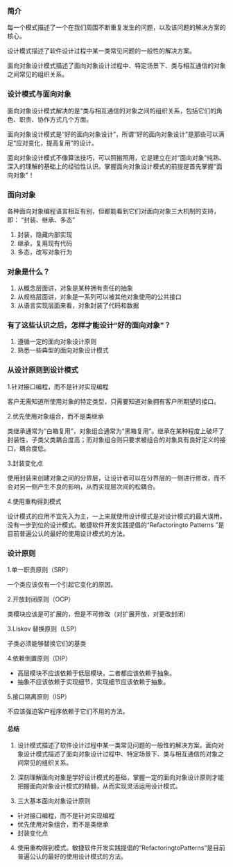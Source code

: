 ### 简介

每一个模式描述了一个在我们周围不断重复发生的问题，以及该问题的解决方案的核心。

设计模式描述了软件设计过程中某一类常见问题的一般性的解决方案。

面向对象设计模式描述了面向对象设计过程中、特定场景下、类与相互通信的对象之间常见的组织关系。

### 设计模式与面向对象

面向对象设计模式解决的是“类与相互通信的对象之间的组织关系，包括它们的角色、职责、协作方式几个方面。

面向对象设计模式是“好的面向对象设计”，所谓“好的面向对象设计”是那些可以满足“应对变化，提高复用”的设计。

面向对象设计模式不像算法技巧，可以照搬照用，它是建立在对“面向对象”纯熟、深入的理解的基础上的经验性认识。掌握面向对象设计模式的前提是首先掌握“面向对象”！

### 面向对象

各种面向对象编程语言相互有别，但都能看到它们对面向对象三大机制的支持，即： “封装、继承、多态”

1. 封装，隐藏内部实现
2. 继承，复用现有代码
3. 多态，改写对象行为

### 对象是什么？

1. 从概念层面讲，对象是某种拥有责任的抽象
2. 从规格层面讲，对象是一系列可以被其他对象使用的公共接口
3. 从语言实现层面来看，对象封装了代码和数据

### 有了这些认识之后，怎样才能设计“好的面向对象”？

1. 遵循一定的面向对象设计原则
2. 熟悉一些典型的面向对象设计模式

### 从设计原则到设计模式

1.针对接口编程，而不是针对实现编程

客户无需知道所使用对象的特定类型，只需要知道对象拥有客户所期望的接口。
  
2.优先使用对象组合，而不是类继承

类继承通常为“白箱复用”，对象组合通常为“黑箱复用”。继承在某种程度上破坏了封装性，子类父类耦合度高；而对象组合则只要求被组合的对象具有良好定义的接口，耦合度低。

3.封装变化点

使用封装来创建对象之间的分界层，让设计者可以在分界层的一侧进行修改，而不会对另一侧产生不良的影响，从而实现层次间的松耦合。

4.使用重构得到模式

设计模式的应用不宜先入为主，一上来就使用设计模式是对设计模式的最大误用。没有一步到位的设计模式。敏捷软件开发实践提倡的“Refactoringto Patterns ”是目前普遍公认的最好的使用设计模式的方法。

### 设计原则

1.单一职责原则（SRP）

一个类应该仅有一个引起它变化的原因。

2.开放封闭原则（OCP）

类模块应该是可扩展的，但是不可修改（对扩展开放，对更改封闭）

3.Liskov 替换原则（LSP）

子类必须能够替换它们的基类

4.依赖倒置原则（DIP）

* 高层模块不应该依赖于低层模块，二者都应该依赖于抽象。
* 抽象不应该依赖于实现细节，实现细节应该依赖于抽象。

5.接口隔离原则（ISP）

不应该强迫客户程序依赖于它们不用的方法。


#### 总结

1. 设计模式描述了软件设计过程中某一类常见问题的一般性的解决方案。面向对象设计模式描述了面向对象设计过程中、特定场景下、类与相互通信的对象之间常见的组织关系。

2. 深刻理解面向对象是学好设计模式的基础，掌握一定的面向对象设计原则才能把握面向对象设计模式的精髓，从而实现灵活运用设计模式。

3. 三大基本面向对象设计原则

* 针对接口编程，而不是针对实现编程
* 优先使用对象组合，而不是类继承
* 封装变化点

4. 使用重构得到模式。敏捷软件开发实践提倡的“RefactoringtoPatterns”是目前普遍公认的最好的使用设计模式的方法。